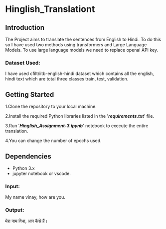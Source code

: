 # Hinglish_Translationt
## Introduction
The Project aims to translate the sentences from English to Hindi. To do this so I have used two methods using transformers and Large Language Models. To use large language models we need to replace openai API key.

### Dataset Used: ###
I have used cfilt/iitb-english-hindi dataset which contains all the english, hindi text which are total three classes train, test, validation.

## Getting Started

1.Clone the repository to your local machine.

2.Install the required Python libraries listed in the '***requirements.txt***' file.

3.Run '***Hinglish_Assignment-3.ipynb***' notebook to execute the entire translation.

4.You can change the number of epochs used.

## Dependencies

- Python 3.x
- jupyter notebook or vscode.

### Input:
My name vinay, how are you.

### Output:
मेरा नाम विधा, आप कैसे हैं।
